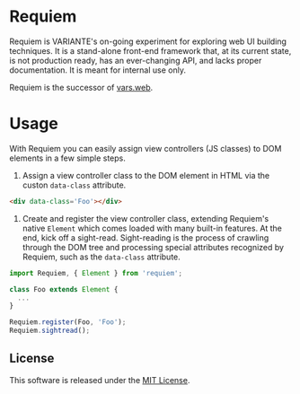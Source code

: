 # Requiem

Requiem is VARIANTE's on-going experiment for exploring web UI building techniques. It is a stand-alone front-end framework that, at its current state, is not production ready, has an ever-changing API, and lacks proper documentation. It is meant for internal use only.

Requiem is the successor of [vars.web](https://github.com/VARIANTE/vars.web).

# Usage

With Requiem you can easily assign view controllers (JS classes) to DOM elements in a few simple steps.

1. Assign a view controller class to the DOM element in HTML via the custon `data-class` attribute.
  ```html
  <div data-class='Foo'></div>
  ```

1. Create and register the view controller class, extending Requiem's native `Element` which comes loaded with many built-in features. At the end, kick off a sight-read. Sight-reading is the process of crawling through the DOM tree and processing special attributes recognized by Requiem, such as the `data-class` attribute.
  ```js
  import Requiem, { Element } from 'requiem';

  class Foo extends Element {
    ...
  }

  Requiem.register(Foo, 'Foo');
  Requiem.sightread();
  ```

## License

This software is released under the [MIT License](http://opensource.org/licenses/MIT).
